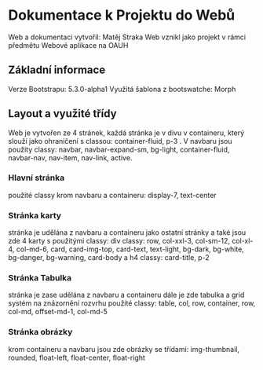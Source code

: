 # Dokumentace k Projektu do Webů

Web a dokumentaci vytvořil: Matěj Straka
Web vznikl jako projekt v rámci předmětu Webové aplikace na OAUH

## Základní informace

Verze Bootstrapu: 5.3.0-alpha1
 Využitá šablona z bootswatche: Morph
 
 ## Layout a využité třídy
 Web je vytvořen ze 4 stránek, každá stránka je v divu v containeru, který slouží jako ohraničení s classou: container-fluid, p-3 . V navbaru jsou použity classy: navbar, navbar-expand-sm, bg-light, container-fluid, navbar-nav, nav-item, nav-link, active.
 ### Hlavní stránka
 použité classy krom navbaru a containeru: display-7, text-center
 ### Stránka karty
 stránka je udělána z navbaru a containeru jako ostatní stránky a také jsou zde 4 karty s použitými classy: 
 div classy: row, col-xxl-3, col-sm-12, col-xl-4, col-md-6, card, card-img-top, card-text, text-light, bg-dark, bg-white, bg-danger, bg-warning, card-body a h4 classy: card-title, p-2
 ### Stránka Tabulka
 stránka je zase udělána z navbaru a containeru dále je zde tabulka a grid systém na znázornění rozvrhu
 použité classy: table, col, row, container, row, col-md, offset-md-1, col-md-5
 ### Stránka obrázky
 krom containeru a navbaru jsou zde obrázky se třídami: img-thumbnail, rounded, float-left, float-center, float-right
 

